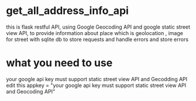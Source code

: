 # get_all_address_info_api
this is flask restful API, using Google Geocoding API and google static street view API, to provide information about place which is geolocation , image for street with sqlite db to store requests and handle errors and store errors 


# what you need to use

your google api key must support static street view API and Gecodding API
edit this  appkey = "your google api key must support static street view API and Geocoding API"
